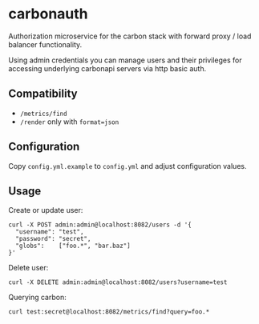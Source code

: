 # carbonauth

Authorization microservice for the carbon stack with forward proxy / load balancer functionality.

Using admin credentials you can manage users and their privileges for accessing underlying carbonapi servers via http basic auth.

## Compatibility

* `/metrics/find`
* `/render` only with `format=json`

## Configuration

Copy `config.yml.example` to `config.yml` and adjust configuration values.

## Usage

Create or update user:
```
curl -X POST admin:admin@localhost:8082/users -d '{
  "username": "test",
  "password": "secret",
  "globs":    ["foo.*", "bar.baz"]
}'
```

Delete user:
```
curl -X DELETE admin:admin@localhost:8082/users?username=test
```

Querying carbon:
```
curl test:secret@localhost:8082/metrics/find?query=foo.*
```
